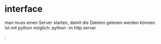 # interface

man muss einen Server starten, damit die Dateien gelesen werden können. Ist mit python möglich:
python -m http.server

.
